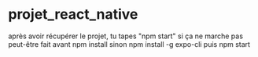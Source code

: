 # projet_react_native
après avoir récupérer le projet, tu tapes "npm start"
si ça ne marche pas peut-être fait avant npm install
sinon npm install -g expo-cli puis npm start

